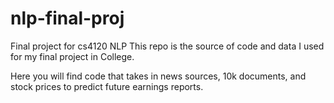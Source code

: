 # nlp-final-proj
Final project for cs4120 NLP
This repo is the source of code and data I used for my final project in College. 

Here you will find code that takes in news sources, 10k documents, and stock prices to predict future earnings reports.
